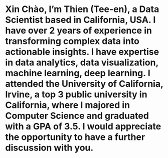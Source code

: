 # Xin Chào, I’m Thien (Tee-en), a Data Scientist based in California, USA. I have over 2 years of experience in transforming complex data into actionable insights. I have expertise in data analytics, data visualization, machine learning, deep learning. I attended the University of California, Irvine, a top 3 public university in California, where I majored in Computer Science and graduated with a GPA of 3.5. I would appreciate the opportunity to have a further discussion with you.
